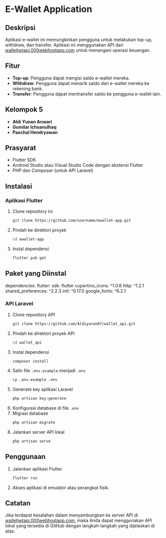 # E-Wallet Application

## Deskripsi
Aplikasi e-wallet ini memungkinkan pengguna untuk melakukan top-up, withdraw, dan transfer. Aplikasi ini menggunakan API dari [walletjwtapi.000webhostapp.com](http://walletjwtapi.000webhostapp.com) untuk menangani operasi keuangan.

## Fitur
- **Top-up**: Pengguna dapat mengisi saldo e-wallet mereka.
- **Withdraw**: Pengguna dapat menarik saldo dari e-wallet mereka ke rekening bank.
- **Transfer**: Pengguna dapat mentransfer saldo ke pengguna e-wallet lain.

## Kelompok 5
- **Aldi Yunan Anwari**
- **Gumilar Ichsanulhaq**
- **Paschal Hendryawan**

## Prasyarat
- Flutter SDK
- Android Studio atau Visual Studio Code dengan ekstensi Flutter
- PHP dan Composer (untuk API Laravel)

## Instalasi
### Aplikasi Flutter
1. Clone repository ini
    ```bash
    git clone https://github.com/username/ewallet-app.git
    ```
2. Pindah ke direktori proyek
    ```bash
    cd ewallet-app
    ```
3. Instal dependensi
    ```bash
    flutter pub get
    ```
## Paket yang Diinstal
dependencies:
  flutter:
    sdk: flutter
  cupertino_icons: ^1.0.6
  http: ^1.2.1
  shared_preferences: ^2.2.3
  intl: ^0.17.0
  google_fonts: ^6.2.1


### API Laravel
1. Clone repository API
    ```bash
    git clone https://github.com/Aldiyunan07/wallet_api.git
    ```
2. Pindah ke direktori proyek API
    ```bash
    cd wallet_api
    ```
3. Instal dependensi
    ```bash
    composer install
    ```
4. Salin file `.env.example` menjadi `.env`
    ```bash
    cp .env.example .env
    ```
5. Generate key aplikasi Laravel
    ```bash
    php artisan key:generate
    ```
6. Konfigurasi database di file `.env`
7. Migrasi database
    ```bash
    php artisan migrate
    ```
8. Jalankan server API lokal
    ```bash
    php artisan serve
    ```

## Penggunaan
1. Jalankan aplikasi Flutter
    ```bash
    flutter run
    ```

2. Akses aplikasi di emulator atau perangkat fisik.

## Catatan
Jika terdapat kesalahan dalam menyambungkan ke server API di [walletjwtapi.000webhostapp.com](http://walletjwtapi.000webhostapp.com), maka Anda dapat menggunakan API lokal yang tersedia di GitHub dengan langkah-langkah yang dijelaskan di atas.
